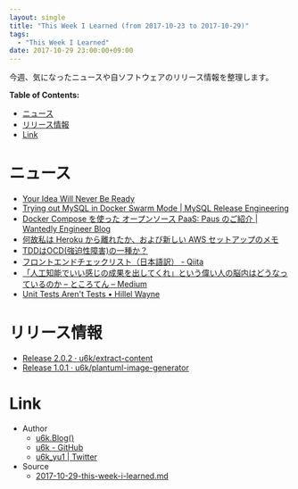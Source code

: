 ```yaml
---
layout: single
title: "This Week I Learned (from 2017-10-23 to 2017-10-29)"
tags:
  - "This Week I Learned"
date: 2017-10-29 23:00:00+09:00
---
```


今週、気になったニュースや自ソフトウェアのリリース情報を整理します。

__Table of Contents:__

<!-- TOC -->

- [ニュース](#ニュース)
- [リリース情報](#リリース情報)
- [Link](#link)

<!-- /TOC -->

# ニュース

- [Your Idea Will Never Be Ready](https://lifehacker.com/your-idea-will-never-be-ready-1819659484)
- [Trying out MySQL in Docker Swarm Mode \| MySQL Release Engineering](https://mysqlrelease.com/2016/08/trying-out-mysql-in-docker-swarm-mode/)
- [Docker Compose を使った オープンソース PaaS: Paus のご紹介 \| Wantedly Engineer Blog](https://www.wantedly.com/companies/wantedly/post_articles/30569)
- [何故私は Heroku から離れたか、および新しい AWS セットアップのメモ](https://gist.github.com/Gab-km/5660808)
- [TDDはOCD(強迫性障害)の一種か？](https://www.infoq.com/jp/articles/tdd-ocd)
- [フロントエンドチェックリスト（日本語訳） - Qiita](https://qiita.com/miya0001/items/8fff46c201bf9eaeba4a)
- [「人工知能でいい感じの成果を出してくれ」という偉い人の脳内はどうなっているのか – ところてん – Medium](https://medium.com/@tokoroten/%E4%BA%BA%E5%B7%A5%E7%9F%A5%E8%83%BD%E3%81%A7%E3%81%84%E3%81%84%E6%84%9F%E3%81%98%E3%81%AE%E6%88%90%E6%9E%9C%E3%82%92%E5%87%BA%E3%81%97%E3%81%A6%E3%81%8F%E3%82%8C-%E3%81%A8%E3%81%84%E3%81%86%E5%81%89%E3%81%84%E4%BA%BA%E3%81%AE%E8%84%B3%E5%86%85%E3%81%AF%E3%81%A9%E3%81%86%E3%81%AA%E3%81%A3%E3%81%A6%E3%81%84%E3%82%8B%E3%81%AE%E3%81%8B-96f4da85b924)
- [Unit Tests Aren't Tests • Hillel Wayne](https://www.hillelwayne.com/post/unit-tests-are-not-tests/)

# リリース情報

- [Release 2.0.2 · u6k/extract-content](https://github.com/u6k/extract-content/releases/tag/2.0.2_5684_encode-html-special-chars)
- [Release 1.0.1 · u6k/plantuml-image-generator](https://github.com/u6k/plantuml-image-generator/releases/tag/1.0.1)

# Link

- Author
    - [u6k.Blog()](https://blog.u6k.me/)
    - [u6k - GitHub](https://github.com/u6k)
    - [u6k_yu1 \| Twitter](https://twitter.com/u6k_yu1)
- Source
    - [2017-10-29-this-week-i-learned.md](https://github.com/u6k/blog/blob/master/_posts/2017-10-29-this-week-i-learned.md)
